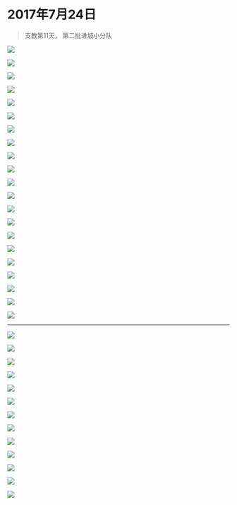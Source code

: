 <link href="../../../css/style.css" rel="stylesheet" >

# 2017年7月24日

> 支教第11天， 第二批进城小分队

![](https://yumiao.static.twesix.cn/image/2017/07/24/IMG_0659.jpg)

![](https://yumiao.static.twesix.cn/image/2017/07/24/IMG_0660.jpg)

![](https://yumiao.static.twesix.cn/image/2017/07/24/IMG_0661.jpg)

![](https://yumiao.static.twesix.cn/image/2017/07/24/IMG_0662.jpg)

![](https://yumiao.static.twesix.cn/image/2017/07/24/IMG_0663.jpg)

![](https://yumiao.static.twesix.cn/image/2017/07/24/IMG_0664.jpg)

![](https://yumiao.static.twesix.cn/image/2017/07/24/IMG_0665.jpg)

![](https://yumiao.static.twesix.cn/image/2017/07/24/IMG_0666.jpg)

![](https://yumiao.static.twesix.cn/image/2017/07/24/IMG_0667.JPG)

![](https://yumiao.static.twesix.cn/image/2017/07/24/IMG_0668.jpg)

![](https://yumiao.static.twesix.cn/image/2017/07/24/IMG_0669.JPG)

![](https://yumiao.static.twesix.cn/image/2017/07/24/IMG_0670.jpg)

![](https://yumiao.static.twesix.cn/image/2017/07/24/IMG_0671.jpg)

![](https://yumiao.static.twesix.cn/image/2017/07/24/IMG_0672.JPG)

![](https://yumiao.static.twesix.cn/image/2017/07/24/IMG_0677.jpg)

![](https://yumiao.static.twesix.cn/image/2017/07/24/IMG_0678.JPG)

![](https://yumiao.static.twesix.cn/image/2017/07/24/IMG_0679.JPG)

![](https://yumiao.static.twesix.cn/image/2017/07/24/IMG_0680.JPG)

![](https://yumiao.static.twesix.cn/image/2017/07/24/IMG_0681.JPG)

![](https://yumiao.static.twesix.cn/image/2017/07/24/IMG_0682.JPG)

![](https://yumiao.static.twesix.cn/image/2017/07/24/IMG_0683.JPG)

---

![](https://yumiao.static.twesix.cn/image/2017/07/24/IMG_0857.PNG)

![](https://yumiao.static.twesix.cn/image/2017/07/24/IMG_0858.jpg)

![](https://yumiao.static.twesix.cn/image/2017/07/24/IMG_0859.jpg)

![](https://yumiao.static.twesix.cn/image/2017/07/24/IMG_0860.jpg)

![](https://yumiao.static.twesix.cn/image/2017/07/24/IMG_0861.jpg)

![](https://yumiao.static.twesix.cn/image/2017/07/24/IMG_0862.jpg)

![](https://yumiao.static.twesix.cn/image/2017/07/24/IMG_0863.jpg)

![](https://yumiao.static.twesix.cn/image/2017/07/24/IMG_0864.jpg)

![](https://yumiao.static.twesix.cn/image/2017/07/24/IMG_0865.JPG)

![](https://yumiao.static.twesix.cn/image/2017/07/24/IMG_0866.jpg)

![](https://yumiao.static.twesix.cn/image/2017/07/24/IMG_0867.JPG)

![](https://yumiao.static.twesix.cn/image/2017/07/24/IMG_0868.JPG)

![](https://yumiao.static.twesix.cn/image/2017/07/24/IMG_0869.JPG)

<script src="../../../js/x-oss-process.js"></script>